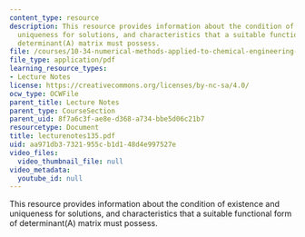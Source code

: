 ```yaml
---
content_type: resource
description: This resource provides information about the condition of existence and
  uniqueness for solutions, and characteristics that a suitable functional form of
  determinant(A) matrix must possess.
file: /courses/10-34-numerical-methods-applied-to-chemical-engineering-fall-2005/aa971db37321955cb1d148d4e997527e_lecturenotes135.pdf
file_type: application/pdf
learning_resource_types:
- Lecture Notes
license: https://creativecommons.org/licenses/by-nc-sa/4.0/
ocw_type: OCWFile
parent_title: Lecture Notes
parent_type: CourseSection
parent_uid: 8f7a6c3f-ae8e-d368-a734-bbe5d06c21b7
resourcetype: Document
title: lecturenotes135.pdf
uid: aa971db3-7321-955c-b1d1-48d4e997527e
video_files:
  video_thumbnail_file: null
video_metadata:
  youtube_id: null
---
```

This resource provides information about the condition of existence and uniqueness for solutions, and characteristics that a suitable functional form of determinant(A) matrix must possess.